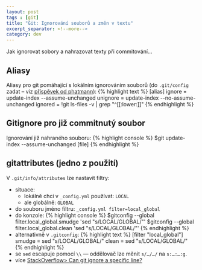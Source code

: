 ```yaml
---
layout: post
tags : [git]
title: "Git: Ignorování souborů a změn v textu"
excerpt_separator: <!--more-->
category: dev
---
```

Jak ignorovat sobory a nahrazovat texty při commitování…<!--more-->

## Aliasy
Aliasy pro git pomáhající s lokálním ignorováním souborů (do `.git/config` zadat – viz [příspěvek od phatmann](https://stackoverflow.com/a/18317425)):
{% highlight text %}
[alias]
    ignore = update-index --assume-unchanged
    unignore = update-index --no-assume-unchanged
    ignored = !git ls-files -v | grep "^[[:lower:]]"
{% endhighlight %}

## Gitignore pro již commitnutý soubor
Ignorování již nahraného souboru:
{% highlight console %}
$git update-index --assume-unchanged [file]
{% endhighlight %}

## gitattributes (jedno z použití)
V `.git/info/attributes` lze nastavit filtry:
- situace:
    - lokálně chci v `_config.yml` používat: `LOCAL`
    - ale globálně: `GLOBAL`
- do souboru jméno filtru: `_config.yml filter=local_global`
- do konzole:
{% highlight console %}
$gitconfig --global filter.local_global.smudge 'sed "s/LOCAL/GLOBAL/"'
$gitconfig --global filter.local_global.clean 'sed "s/LOCAL/GLOBAL/"'
{% endhighlight %}
- alternativně v `.gitconfig`:
{% highlight text %}
[filter "local_global"]
	smudge = sed "s/LOCAL/GLOBAL/"
	clean = sed "s/LOCAL/GLOBAL/"
{% endhighlight %}
- se `sed` escapuje pomocí `\\` — oddělovač lze měnit `s/…/…/` na `s:…:…:g`.
- více [StackOverflow> Can git ignore a specific line?](https://stackoverflow.com/questions/6557467/can-git-ignore-a-specific-line)
